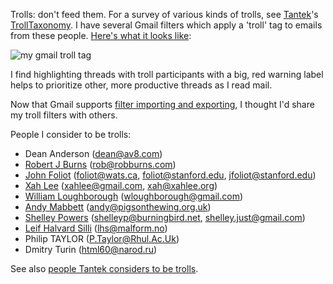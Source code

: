 Trolls: don't feed them. For a survey of various kinds of trolls, see [Tantek][]'s [TrollTaxonomy][]. I have several Gmail filters which apply a 'troll' tag to emails from these people. [Here's what it looks like](http://flickr.com/photos/hober/3307846532/):

![my gmail troll tag](http://farm4.static.flickr.com/3437/3307846532_4990d51d17_o.png)

I find highlighting threads with troll participants with a big, red warning label helps to prioritize other, more productive threads as I read mail.

Now that Gmail supports [filter importing and exporting][], I thought I'd share my troll filters with others.

People I consider to be trolls:

* Dean Anderson (dean@av8.com)
* [Robert J Burns](http://www.robburns.com/) (rob@robburns.com)
* [John Foliot](http://www.wats.ca/show.php?contentid=44) (foliot@wats.ca, foliot@stanford.edu, jfoliot@stanford.edu)
* [Xah Lee](http://xahlee.org/) (xahlee@gmail.com, xah@xahlee.org)
* [William Loughborough](wloughborough@gmail.com) (wloughborough@gmail.com)
* [Andy Mabbett](http://pigsonthewing.org.uk/) (andy@pigsonthewing.org.uk)
* [Shelley Powers](http://burningbird.net/) (shelleyp@burningbird.net, shelley.just@gmail.com)
* [Leif Halvard Silli](http://twitter.com/komputist) (lhs@malform.no)
* Philip TAYLOR (P.Taylor@Rhul.Ac.Uk)
* Dmitry Turin (html60@narod.ru)

See also [people Tantek considers to be trolls][TantekTrolls].

[Tantek]: http://www.tantek.com/
[TantekTrolls]: http://tantek.pbwiki.com/Trolls
[TrollTaxonomy]: http://tantek.pbwiki.com/TrollTaxonomy
[filter importing and exporting]: http://gmailblog.blogspot.com/2009/03/new-in-labs-filter-importexport.html
